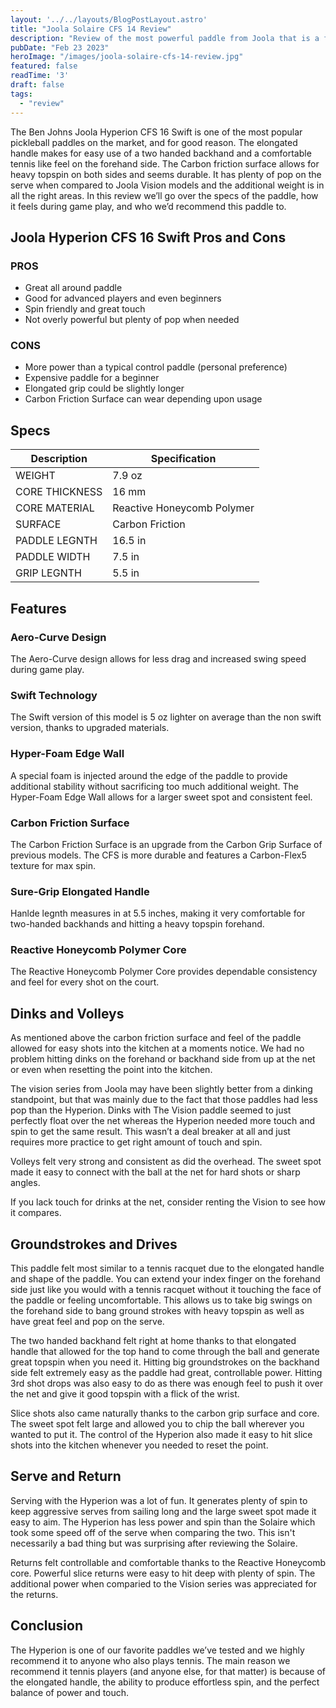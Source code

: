 ```yaml
---
layout: '../../layouts/BlogPostLayout.astro'
title: "Joola Solaire CFS 14 Review"
description: "Review of the most powerful paddle from Joola that is a favorite for top Joola pros."
pubDate: "Feb 23 2023"
heroImage: "/images/joola-solaire-cfs-14-review.jpg"
featured: false
readTime: '3'
draft: false
tags: 
  - "review"
---
```


The Ben Johns Joola Hyperion CFS 16 Swift is one of the most popular pickleball paddles on the market, and for good reason. The elongated handle makes for easy use of a two handed backhand and a comfortable tennis like feel on the forehand side. The Carbon friction surface allows for heavy topspin on both sides and seems durable. It has plenty of pop on the serve when compared to Joola Vision models and the additional weight is in all the right areas. In this review we’ll go over the specs of the paddle, how it feels during game play, and who we’d recommend this paddle to. 

## Joola Hyperion CFS 16 Swift Pros and Cons
### PROS
- Great all around paddle
- Good for advanced players and even beginners
- Spin friendly and great touch
- Not overly powerful but plenty of pop when needed

### CONS
- More power than a typical control paddle (personal preference)
- Expensive paddle for a beginner
- Elongated grip could be slightly longer
- Carbon Friction Surface can wear depending upon usage

## Specs
| Description      | Specification  |
| ----------- | ----------- |
| WEIGHT | 7.9 oz |
| CORE THICKNESS | 16 mm |
| CORE MATERIAL  | Reactive Honeycomb Polymer |
| SURFACE | Carbon Friction |
| PADDLE LEGNTH | 16.5 in |
| PADDLE WIDTH | 7.5 in |
| GRIP LEGNTH | 5.5 in |

## Features
### Aero-Curve Design
The Aero-Curve design allows for less drag and increased swing speed during game play.

### Swift Technology
The Swift version of this model is 5 oz lighter on average than the non swift version, thanks to upgraded materials.

### Hyper-Foam Edge Wall
A special foam is injected around the edge of the paddle to provide additional stability without sacrificing too much additional weight. The Hyper-Foam Edge Wall allows for a larger sweet spot and consistent feel.

### Carbon Friction Surface
The Carbon Friction Surface is an upgrade from the Carbon Grip Surface of previous models. The CFS is more durable and features a Carbon-Flex5 texture for max spin.

### Sure-Grip Elongated Handle
Hanlde legnth measures in at 5.5 inches, making it very comfortable for two-handed backhands and hitting a heavy topspin forehand.

### Reactive Honeycomb Polymer Core
The Reactive Honeycomb Polymer Core provides dependable consistency and feel for every shot on the court.

## Dinks and Volleys
As mentioned above the carbon friction surface and feel of the paddle allowed for easy shots into the kitchen at a moments notice. We had no problem hitting dinks on the forehand or backhand side from up at the net or even when resetting the point into the kitchen. 

The vision series from Joola may have been slightly better from a dinking standpoint, but that was mainly due to the fact that those paddles had less pop than the Hyperion. Dinks with The Vision paddle seemed to just perfectly float over the net whereas the Hyperion needed more touch and spin to get the same result. This wasn’t a deal breaker at all and just requires more practice to get right amount of touch and spin. 

Volleys felt very strong and consistent as did the overhead. The sweet spot made it easy to connect with the ball at the net for hard shots or sharp angles. 

If you lack touch for drinks at the net, consider renting the Vision to see how it compares.

## Groundstrokes and Drives
This paddle felt most similar to a tennis racquet due to the elongated handle and shape of the paddle. You can extend your index finger on the forehand side just like you would with a tennis racquet without it touching the face of the paddle or feeling uncomfortable. This allows us to take big swings on the forehand side to bang ground strokes with heavy topspin as well as have great feel and pop on the serve. 

The two handed backhand felt right at home thanks to that elongated handle that allowed for the top hand to come through the ball and generate great topspin when you need it. Hitting big groundstrokes on the backhand side felt extremely easy as the paddle had great, controllable power. Hitting 3rd shot drops was also easy to do as there was enough feel to push it over the net and give it good topspin with a flick of the wrist. 

Slice shots also came naturally thanks to the carbon grip surface and core. The sweet spot felt large and allowed you to chip the ball wherever you wanted to put it. The control of the Hyperion also made it easy to hit slice shots into the kitchen whenever you needed to reset the point.

## Serve and Return
Serving with the Hyperion was a lot of fun. It generates plenty of spin to keep aggressive serves from sailing long and the large sweet spot made it easy to aim. The Hyperion has less power and spin than the Solaire which took some speed off of the serve when comparing the two. This isn't necessarily a bad thing but was surprising after reviewing the Solaire. 

Returns felt controllable and comfortable thanks to the Reactive Honeycomb core. Powerful slice returns were easy to hit deep with plenty of spin. The additional power when comparied to the Vision series was appreciated for the returns.

## Conclusion
The Hyperion is one of our favorite paddles we’ve tested and we highly recommend it to anyone who also plays tennis. The main reason we recommend it tennis players (and anyone else, for that matter) is because of the elongated handle, the ability to produce effortless spin, and the perfect balance of power and touch. 